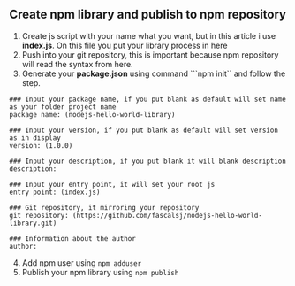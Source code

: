 ## Create npm library and publish to npm repository
1. Create js script with your name what you want, but in this article i use <strong>index.js</strong>. On this file you put your library process in here
2. Push into your git repository, this is important because npm repository will read the syntax from here.
3. Generate your <strong>package.json</strong> using command ```npm init`` and follow the step.
```
### Input your package name, if you put blank as default will set name as your folder project name
package name: (nodejs-hello-world-library)

### Input your version, if you put blank as default will set version as in display
version: (1.0.0)

### Input your description, if you put blank it will blank description
description:

### Input your entry point, it will set your root js 
entry point: (index.js)

### Git repository, it mirroring your repository
git repository: (https://github.com/fascalsj/nodejs-hello-world-library.git)

### Information about the author 
author:
```
4. Add npm user using ```npm adduser```
5. Publish your npm library using ```npm publish```